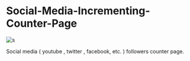 # Social-Media-Incrementing-Counter-Page

![s](https://user-images.githubusercontent.com/98955591/173190564-b41948d7-11b6-48e4-983d-8c4cab23c4c7.png)

Social media ( youtube , twitter , facebook, etc. ) followers counter page.
